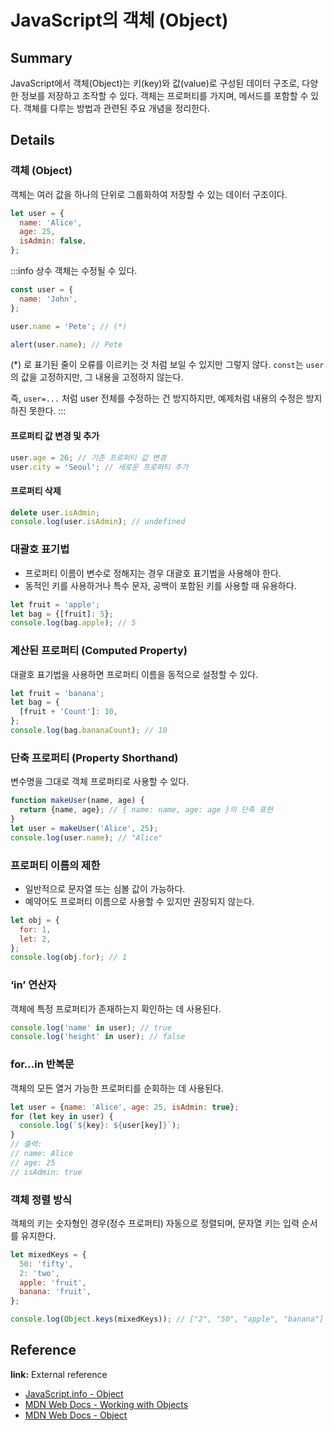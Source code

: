 # JavaScript의 객체 (Object)

## Summary

JavaScript에서 객체(Object)는 키(key)와 값(value)로 구성된 데이터 구조로, 다양한 정보를 저장하고 조작할 수 있다. 객체는 프로퍼티를 가지며, 메서드를 포함할 수 있다. 객체를 다루는 방법과 관련된 주요 개념을 정리한다.

## Details

### 객체 (Object)

객체는 여러 값을 하나의 단위로 그룹화하여 저장할 수 있는 데이터 구조이다.

```javascript
let user = {
  name: 'Alice',
  age: 25,
  isAdmin: false,
};
```

:::info 상수 객체는 수정될 수 있다.

```javascript
const user = {
  name: 'John',
};

user.name = 'Pete'; // (*)

alert(user.name); // Pete
```

(\*) 로 표기된 줄이 오류를 이르키는 것 처럼 보일 수 있지만 그렇지 않다. `const`는 `user`의 값을 고정하지만, 그 내용을 고정하지 않는다.

즉, `user=...` 처럼 user 전체를 수정하는 건 방지하지만, 예제처럼 내용의 수정은 방지하진 못한다. :::

#### 프로퍼티 값 변경 및 추가

```javascript
user.age = 26; // 기존 프로퍼티 값 변경
user.city = 'Seoul'; // 새로운 프로퍼티 추가
```

#### 프로퍼티 삭제

```javascript
delete user.isAdmin;
console.log(user.isAdmin); // undefined
```

### 대괄호 표기법

- 프로퍼티 이름이 변수로 정해지는 경우 대괄호 표기법을 사용해야 한다.
- 동적인 키를 사용하거나 특수 문자, 공백이 포함된 키를 사용할 때 유용하다.

```javascript
let fruit = 'apple';
let bag = {[fruit]: 5};
console.log(bag.apple); // 5
```

### 계산된 프로퍼티 (Computed Property)

대괄호 표기법을 사용하면 프로퍼티 이름을 동적으로 설정할 수 있다.

```javascript
let fruit = 'banana';
let bag = {
  [fruit + 'Count']: 10,
};
console.log(bag.bananaCount); // 10
```

### 단축 프로퍼티 (Property Shorthand)

변수명을 그대로 객체 프로퍼티로 사용할 수 있다.

```javascript
function makeUser(name, age) {
  return {name, age}; // { name: name, age: age }의 단축 표현
}
let user = makeUser('Alice', 25);
console.log(user.name); // "Alice"
```

### 프로퍼티 이름의 제한

- 일반적으로 문자열 또는 심볼 값이 가능하다.
- 예약어도 프로퍼티 이름으로 사용할 수 있지만 권장되지 않는다.

```javascript
let obj = {
  for: 1,
  let: 2,
};
console.log(obj.for); // 1
```

### ‘in’ 연산자

객체에 특정 프로퍼티가 존재하는지 확인하는 데 사용된다.

```javascript
console.log('name' in user); // true
console.log('height' in user); // false
```

### for...in 반복문

객체의 모든 열거 가능한 프로퍼티를 순회하는 데 사용된다.

```javascript
let user = {name: 'Alice', age: 25, isAdmin: true};
for (let key in user) {
  console.log(`${key}: ${user[key]}`);
}
// 출력:
// name: Alice
// age: 25
// isAdmin: true
```

### 객체 정렬 방식

객체의 키는 숫자형인 경우(정수 프로퍼티) 자동으로 정렬되며, 문자열 키는 입력 순서를 유지한다.

```javascript
let mixedKeys = {
  50: 'fifty',
  2: 'two',
  apple: 'fruit',
  banana: 'fruit',
};

console.log(Object.keys(mixedKeys)); // ["2", "50", "apple", "banana"]
```

## Reference

**link:** External reference

- [JavaScript.info - Object](https://ko.javascript.info/object)
- [MDN Web Docs - Working with Objects](https://developer.mozilla.org/en-US/docs/Web/JavaScript/Guide/Working_with_objects)
- [MDN Web Docs - Object](https://developer.mozilla.org/en-US/docs/Web/JavaScript/Reference/Global_Objects/Object)
